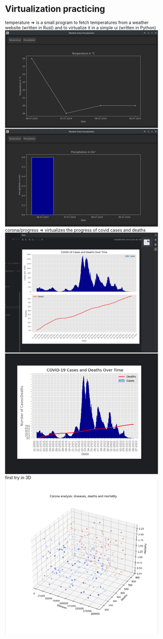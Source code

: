 # Virtualization practicing
<div>
  <span>
    temperature => is a small program to fetch temperatures from a weather website (written in Rust) and to virtualize it in a simple ui (written in Python)
    <img src="https://github.com/Whuzurbuddha/virtualization/blob/main/weather_data/userinterface/weather_preview.png"/>
    <img src="https://github.com/Whuzurbuddha/virtualization/blob/main/weather_data/userinterface/weather_preview2.png"/>
  </span>
</div>

<div>
    <span>
      corona/progress => virtualizes the progress of covid cases and deaths
    <div align="center">
        <img src="https://github.com/Whuzurbuddha/virtualization/blob/main/corona/progress/corona_preview.png"/>
        <img src="https://github.com/Whuzurbuddha/virtualization/blob/main/corona/progress/corona_preview2.png"/>
    </div>
  </span>
</div>
<div>
  first try in 3D
  <img src="https://github.com/Whuzurbuddha/virtualization/blob/main/corona/progress/3D/Corona3D.png"/>
</div>
